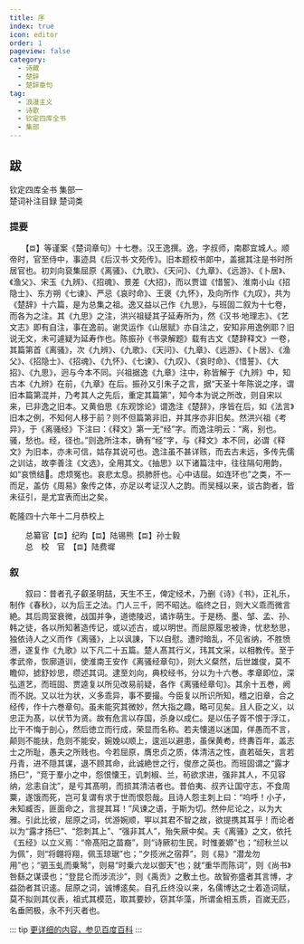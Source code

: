 ```yaml
---
title: 序
index: true
icon: editor
order: 1
pageview: false
category:
  - 诗藏
  - 楚辞
  - 楚辞章句
tag:
  - 浪漫主义
  - 诗歌
  - 钦定四库全书
  - 集部
---
```


## 跋
  
钦定四库全书 集部一  
楚词补注目録 楚词类  
  
### 提要  
  
　　【`臣`】等谨案《楚词章句》十七巻。汉王逸撰。逸，字叔师，南郡宜城人。顺帝时，官至侍中，事迹具《后汉书·文苑传》。旧本题校书郞中，盖据其注是书时所居官也。初刘向裒集屈原《离骚》、《九歌》、《天问》、《九章》、《远游》、《卜居》、《渔父》、宋玉《九辨》、《招魂》、景差《大招》，而以贾谊《惜誓》、淮南小山《招隐士》、东方朔《七谏》、严忌《哀时命》、王褒《九怀》，及向所作《九叹》，共为《楚辞》十六篇，是为总集之祖。逸又益以己作《九思》，与班固二叙为十七卷，而各为之注。其《九思》之注，洪兴祖疑其子延寿所为，然《汉书·地理志》、《艺文志》即有自注，事在逸前。谢灵运作《山居赋》亦自注之，安知非用逸例耶？旧说无文，未可遽疑为延寿作也。陈振孙《书录解题》载有古文《楚辞释文》一卷，其篇第首《离骚》，次《九辨》、《九歌》、《天问》、《九章》、《远游》、《卜居》、《渔父》、《招隐士》、《招魂》、《九怀》、《七谏》、《九叹》、《哀时命》、《惜誓》、《大招》、《九思》，迥与今本不同。兴祖据逸《九章》注中，称皆解于《九辨》中，知古本《九辨》在前，《九章》在后。振孙又引朱子之言，据“天圣十年陈说之序，谓旧本篇第混并，乃考其人之先后，重定其篇第”，知今本为说之所改，则自宋以来，已非逸之旧本。又黄伯思《东观馀论》谓逸注《楚辞》，序皆在后，如《法言》旧本之例，不知何人移于前？则不但篇第非旧，并其序亦非旧矣。然洪兴祖《考异》，于《离骚经》下注曰：《释文》第一无“经”字。而逸注明云：“离，别也。骚，愁也。经，径也。”则逸所注本，确有“经”字，与《释文》本不同，必谓《释文》为旧本，亦未可信，姑存其说可也。逸注虽不甚详赅，而去古未远，多传先儒之训诂，故李善注《文选》，全用其文。《抽思》以下诸篇注中，往往隔句用韵，如“哀愤结𦈔。虑烦冤也。哀悲太息。损肺肝也。心中诘屈。如连环也”之类，不一而足，盖仿《周易》象传之体，亦足以考证汉人之韵。而吴棫以来，谈古韵者，皆未征引，是尤宜表而出之矣。  
  
乾隆四十六年十二月恭校上  

　　总纂官【`臣`】纪昀【`臣`】陆锡熊【`臣`】孙士毅  
　　总　校　官　【`臣`】陆费墀  

### 叙

　　叙曰：昔者孔子叡圣明喆，天生不王，俾定经术，乃删《诗》《书》，正礼乐，制作《春秋》，以为后王之法。门人三千，罔不昭达。临终之日，则大义乖而微言絶。其后周室衰微，战国并争，道徳陵迟，谲诈萌生。于是杨、墨、邹、孟、孙、韩之徒，各以所知著造传记，或以述古，或以明世。而屈原履忠被谗，忧悲愁思，独依诗人之义而作《离骚》，上以讽諌，下以自慰。遭时暗乱，不见省纳，不胜愤懑，遂复作《九歌》以下凡二十五篇。楚人髙其行义，玮其文采，以相教传。至于孝武帝，恢廓道训，使淮南王安作《离骚经章句》，则大义粲然，后世雄俊，莫不瞻仰，摅舒妙思，缵述其词。逮至刘向，典校经书，分以为十六巻。孝章即位，深弘道艺，而班固、贾逵复以所见改易前疑，各作《离骚经章句》。其余十五巻，阙而不説。又以壮为状，义多乖异，事不要撮。今臣复以所识所知，稽之旧章，合之经传，作十六巻章句。虽未能究其微妙，然大指之趣，略可见矣。且人臣之义，以忠正为髙，以伏节为贤。故有危言以存国，杀身以成仁。是以伍子胥不恨于浮江，比干不悔于剖心，然后徳立而行成，荣显而名称。若夫懐道以迷国，佯愚而不言，颠则不能扶，危则不能安，婉娩以顺上，逡巡以避患，虽保黄耇，终夀百年，盖志士之所耻，愚夫之所贱也。今若屈原，膺忠贞之质，体清洁之性，直若砥矢，言若丹青，进不隠其谋，退不顾其命，此诚絶世之行，俊彦之英也。而班固谓之“露才扬巳”，“竞于羣小之中，怨恨懐王，讥刺椒、兰，茍欲求进，强非其人，不见容纳，忿恚自沈”，是亏其髙明，而损其清洁者也。昔伯夷、叔齐让国守志，不食周粟，遂饿而死，岂可复谓有求于世而恨怨哉。且诗人怨主刺上曰：“呜呼！小子，未知臧否，匪面命之，言提其耳！”风谏之语，于斯为切。然仲尼论之，以为大雅。引此比彼，屈原之词，优游婉顺，寕以其君不智之故，欲提携其耳乎！而论者以为“露才扬巳”、“怨刺其上”、“强非其人”，殆失厥中矣。夫《离骚》之文，依托《五经》以立义焉：“帝髙阳之苗裔”，则“诗厥初生民，时惟姜嫄”也；“纫秋兰以为佩”，则“将翺将翔，佩玉琼琚”也；“夕揽洲之宿莽”，则《易》“潜龙勿用”也；“驷玉虬而乗鹥”，则易“时乗六龙以御天”也；就“重华而陈词”，则《尚书》咎繇之谋谟也；“登昆仑而涉流沙”，则《禹贡》之敷土也。故智弥盛者其言博，才益劭者其识逺。屈原之词，诚博逺矣。自孔丘终没以来，名儒博达之士着造词赋，莫不拟则其仪表，祖式其模范，取其要妙，窃其华藻，所谓金相玉质，百嵗无匹，名垂罔极，永不刋灭者也。

::: tip
[更详细的内容，参见百度百科](https://baike.baidu.com/item/%E6%A5%9A%E8%BE%9E%E7%AB%A0%E5%8F%A5)
:::
